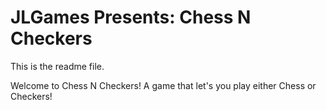 # JLGames Presents: Chess N Checkers

This is the readme file.

Welcome to Chess N Checkers! A game that let's you play either Chess or Checkers!